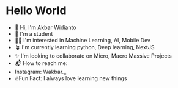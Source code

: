 # Hello World

*  👋 Hi, I'm Akbar Widianto
*  👋 I'm a student
*  😶‍🌫️ I'm interested in Machine Learning, AI, Mobile Dev
*  🪴 I'm currently learning python, Deep learning, NextJS
*  ✨ I'm looking to collaborate on Micro, Macro Massive Projects
*  📬 How to reach me:
*   Instagram: Wakbar._
*   🔥Fun Fact: I always love learning new things

